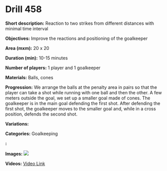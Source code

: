 # Drill 458

**Short description:**
Reaction to two strikes from different distances with minimal time interval

**Objectives:**
Improve the reactions and positioning of the goalkeeper

**Area (mxm):**
20 x 20

**Duration (min):**
10-15 minutes

**Number of players:**
1 player and 1 goalkeeper

**Materials:**
Balls, cones

**Progression:**
We arrange the balls at the penalty area in pairs so that the player can take a shot while running with one ball and then the other. A few meters outside the goal, we set up a smaller goal made of cones. The goalkeeper is in the main goal defending the first shot. After defending the first shot, the goalkeeper moves to the smaller goal and, while in a cross position, defends the second shot.

**Variations:**


**Categories:**
Goalkeeping

**:**


**Images:**
![](https://www.coachingfutsal.com/\images\3d942884d65e1f59030960343c577a6a76c277d2bdf443be6cc9ef3237a264881b8828725f84433057c031f5f6889ae8b41cb73a94da3bd2953249d17cc07f314e298355d8f4c.png)

**Videos:**
[Video Link](https://www.youtube.com/embed/Ws7brJ52Z7w)

